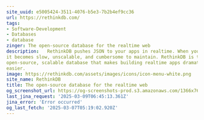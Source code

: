 ```yaml
---
site_uuid: e5005424-3511-4076-b5e3-7b2b4ef9cc36
url: https://rethinkdb.com/
tags:
- Software-Development
- Databases
- database
zinger: The open-source database for the realtime web
description:   RethinkDB pushes JSON to your apps in realtime. When your app polls for data,
it becomes slow, unscalable, and cumbersome to maintain. RethinkDB is the
open-source, scalable database that makes building realtime apps dramatically
easier.
image: https://rethinkdb.com/assets/images/icons/icon-menu-white.png
site_name: RethinkDB
title: The open-source database for the realtime web
og_screenshot_url: https://og-screenshots-prod.s3.amazonaws.com/1366x768/80/false/b72c7024dc043ca77c44e242b4361c4ef08510faa5ee5882bad3b845cb00d77c.jpeg
last_jina_request: '2025-03-09T06:45:13.361Z'
jina_error: 'Error occurred'
og_last_fetch: '2025-03-07T05:19:02.920Z'
---
```


